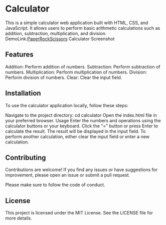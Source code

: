 # Calculator
This is a simple calculator web application built with HTML, CSS, and JavaScript. It allows users to perform basic arithmetic calculations such as addition, subtraction, multiplication, and division.
<br>
DemoLink:[PaperRockScissors](https://yucel1993.github.io/Java-Script/IOSCalculator/calculator.html)
Calculator Screenshot

## Features
Addition: Perform addition of numbers.
Subtraction: Perform subtraction of numbers.
Multiplication: Perform multiplication of numbers.
Division: Perform division of numbers.
Clear: Clear the input field.
## Installation
To use the calculator application locally, follow these steps:


Navigate to the project directory: cd calculator
Open the index.html file in your preferred browser.
Usage
Enter the numbers and operations using the calculator buttons or your keyboard.
Click the "=" button or press Enter to calculate the result.
The result will be displayed in the input field.
To perform another calculation, either clear the input field or enter a new calculation.
## Contributing
Contributions are welcome! If you find any issues or have suggestions for improvement, please open an issue or submit a pull request.

Please make sure to follow the code of conduct.

## License
This project is licensed under the MIT License. See the LICENSE file for more details.
